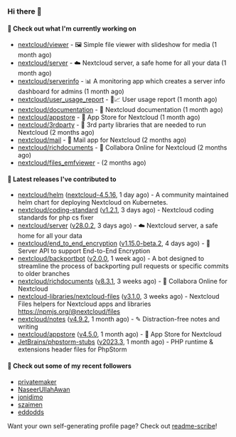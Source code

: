 ### Hi there 👋

#### 👷 Check out what I'm currently working on

- [nextcloud/viewer](https://github.com/nextcloud/viewer) - 🖼 Simple file viewer with slideshow for media (1 month ago)
- [nextcloud/server](https://github.com/nextcloud/server) - ☁️ Nextcloud server, a safe home for all your data (1 month ago)
- [nextcloud/serverinfo](https://github.com/nextcloud/serverinfo) - 📊 A monitoring app which creates a server info dashboard for admins (1 month ago)
- [nextcloud/user_usage_report](https://github.com/nextcloud/user_usage_report) - 👱📈 User usage report (1 month ago)
- [nextcloud/documentation](https://github.com/nextcloud/documentation) - 📘 Nextcloud documentation (1 month ago)
- [nextcloud/appstore](https://github.com/nextcloud/appstore) -  :convenience_store: App Store for Nextcloud (1 month ago)
- [nextcloud/3rdparty](https://github.com/nextcloud/3rdparty) - :battery: 3rd party libraries that are needed to run Nextcloud (2 months ago)
- [nextcloud/mail](https://github.com/nextcloud/mail) - 💌 Mail app for Nextcloud (2 months ago)
- [nextcloud/richdocuments](https://github.com/nextcloud/richdocuments) - 📑 Collabora Online for Nextcloud (2 months ago)
- [nextcloud/files_emfviewer](https://github.com/nextcloud/files_emfviewer) -  (2 months ago)

#### 🔭 Latest releases I've contributed to

- [nextcloud/helm](https://github.com/nextcloud/helm) ([nextcloud-4.5.16](https://github.com/nextcloud/helm/releases/tag/nextcloud-4.5.16), 1 day ago) - A community maintained helm chart for deploying Nextcloud on Kubernetes.
- [nextcloud/coding-standard](https://github.com/nextcloud/coding-standard) ([v1.2.1](https://github.com/nextcloud/coding-standard/releases/tag/v1.2.1), 3 days ago) - Nextcloud coding standards for php cs fixer
- [nextcloud/server](https://github.com/nextcloud/server) ([v28.0.2](https://github.com/nextcloud/server/releases/tag/v28.0.2), 3 days ago) - ☁️ Nextcloud server, a safe home for all your data
- [nextcloud/end_to_end_encryption](https://github.com/nextcloud/end_to_end_encryption) ([v1.15.0-beta.2](https://github.com/nextcloud/end_to_end_encryption/releases/tag/v1.15.0-beta.2), 4 days ago) - :closed_lock_with_key: Server API to support End-to-End Encryption
- [nextcloud/backportbot](https://github.com/nextcloud/backportbot) ([v2.0.0](https://github.com/nextcloud/backportbot/releases/tag/v2.0.0), 1 week ago) - A bot designed to streamline the process of backporting pull requests or specific commits to older branches
- [nextcloud/richdocuments](https://github.com/nextcloud/richdocuments) ([v8.3.1](https://github.com/nextcloud/richdocuments/releases/tag/v8.3.1), 3 weeks ago) - 📑 Collabora Online for Nextcloud
- [nextcloud-libraries/nextcloud-files](https://github.com/nextcloud-libraries/nextcloud-files) ([v3.1.0](https://github.com/nextcloud-libraries/nextcloud-files/releases/tag/v3.1.0), 3 weeks ago) - Nextcloud Files helpers for Nextcloud apps and libraries https://npmjs.org/@nextcloud/files
- [nextcloud/notes](https://github.com/nextcloud/notes) ([v4.9.2](https://github.com/nextcloud/notes/releases/tag/v4.9.2), 1 month ago) - ✎ Distraction-free notes and writing
- [nextcloud/appstore](https://github.com/nextcloud/appstore) ([v4.5.0](https://github.com/nextcloud/appstore/releases/tag/v4.5.0), 1 month ago) -  :convenience_store: App Store for Nextcloud
- [JetBrains/phpstorm-stubs](https://github.com/JetBrains/phpstorm-stubs) ([v2023.3](https://github.com/JetBrains/phpstorm-stubs/releases/tag/v2023.3), 1 month ago) - PHP runtime &amp; extensions header files for PhpStorm

#### 👯 Check out some of my recent followers

- [privatemaker](https://github.com/privatemaker)
- [NaseerUllahAwan](https://github.com/NaseerUllahAwan)
- [jonidimo](https://github.com/jonidimo)
- [szaimen](https://github.com/szaimen)
- [eddodds](https://github.com/eddodds)

Want your own self-generating profile page? Check out [readme-scribe](https://github.com/muesli/readme-scribe)!
